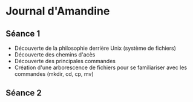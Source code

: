 # Journal d'Amandine
## Séance 1

- Découverte de la philosophie derrière Unix (système de fichiers)
- Découverte des chemins d'acès
- Découverte des principales commandes 
- Création d'une arborescence de fichiers pour se familiariser avec les commandes (mkdir, cd, cp, mv)


## Séance 2
